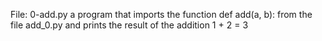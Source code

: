 File: 0-add.py a program that imports the function def add(a, b): from the file add_0.py and prints the result of the addition 1 + 2 = 3
